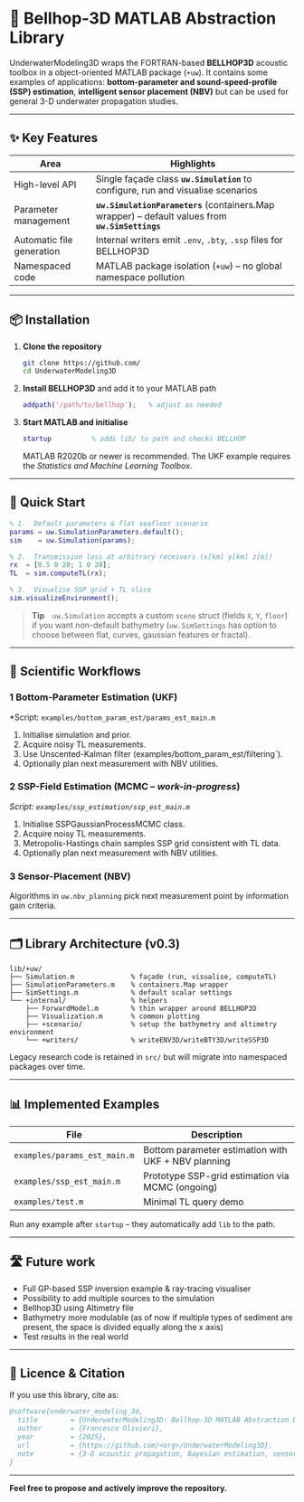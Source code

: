 # 🌊 Bellhop-3D MATLAB Abstraction Library

UnderwaterModeling3D wraps the FORTRAN-based **BELLHOP3D** acoustic toolbox in a object-oriented MATLAB package (`+uw`).  It contains some examples of applications: **bottom-parameter and sound-speed-profile (SSP) estimation**, **intelligent sensor placement (NBV)** but can be used for general 3-D underwater propagation studies.

---
## ✨ Key Features

| Area | Highlights |
|------|------------|
| High-level API | Single façade class **`uw.Simulation`** to configure, run and visualise scenarios |
| Parameter management | **`uw.SimulationParameters`** (containers.Map wrapper) – default values from **`uw.SimSettings`** |
| Automatic file generation | Internal writers emit `.env`, `.bty`, `.ssp` files for BELLHOP3D |
| Namespaced code | MATLAB package isolation (`+uw`) – no global namespace pollution |

---
## 📦 Installation

1. **Clone the repository**
   ```bash
   git clone https://github.com/
   cd UnderwaterModeling3D
   ```
2. **Install BELLHOP3D** and add it to your MATLAB path
   ```matlab
   addpath('/path/to/bellhop');   % adjust as needed
   ```
3. **Start MATLAB and initialise**
   ```matlab
   startup          % adds lib/ to path and checks BELLHOP
   ```
   MATLAB R2020b or newer is recommended.  The UKF example requires the *Statistics and Machine Learning Toolbox*.

---
## 🚀 Quick Start

```matlab
% 1.  Default parameters & flat seafloor scenario
params = uw.SimulationParameters.default();
sim    = uw.Simulation(params);

% 2.  Transmission loss at arbitrary receivers (x[km] y[km] z[m])
rx  = [0.5 0 20; 1 0 20];
TL  = sim.computeTL(rx);

% 3.  Visualise SSP grid + TL slice
sim.visualizeEnvironment();
```
> **Tip** `uw.Simulation` accepts a custom `scene` struct (fields `X`, `Y`, `floor`) if you want non-default bathymetry (`uw.SimSettings` has option to choose between flat, curves, gaussian features or fractal).

---
## 🔬 Scientific Workflows

### 1  Bottom-Parameter Estimation (UKF)
*Script: `examples/bottom_param_est/params_est_main.m`
1. Initialise simulation and prior.
2. Acquire noisy TL measurements.
3. Use Unscented-Kalman filter (examples/bottom_param_est/filtering`).
4. Optionally plan next measurement with NBV utilities.

### 2  SSP-Field Estimation (MCMC – *work-in-progress*)
*Script: `examples/ssp_estimation/ssp_est_main.m`*
1. Initialise SSPGaussianProcessMCMC class.
2. Acquire noisy TL measurements.
3. Metropolis-Hastings chain samples SSP grid consistent with TL data.
4. Optionally plan next measurement with NBV utilities. 

### 3  Sensor-Placement (NBV)
Algorithms in `uw.nbv_planning` pick next measurement point by information gain criteria. 

---
## 🗂️ Library Architecture (v0.3)
```
lib/+uw/
├── Simulation.m              % façade (run, visualise, computeTL)
├── SimulationParameters.m    % containers.Map wrapper
├── SimSettings.m             % default scalar settings
└── +internal/                % helpers
    ├── ForwardModel.m        % thin wrapper around BELLHOP3D
    ├── Visualization.m       % common plotting
    ├── +scenario/            % setup the bathymetry and altimetry environment
    └── +writers/             % writeENV3D/writeBTY3D/writeSSP3D
```
Legacy research code is retained in `src/` but will migrate into namespaced packages over time.

---
## 📊 Implemented Examples
| File | Description |
|------|-------------|
| `examples/params_est_main.m` | Bottom parameter estimation with UKF + NBV planning |
| `examples/ssp_est_main.m`    | Prototype SSP-grid estimation via MCMC (ongoing) |
| `examples/test.m`            | Minimal TL query demo |

Run any example after `startup` – they automatically add `lib` to the path.

---
## 🛣️ Future work
* Full GP-based SSP inversion example & ray-tracing visualiser
* Possibility to add multiple sources to the simulation
* Bellhop3D using Altimetry file
* Bathymetry more modulable (as of now if multiple types of sediment are present, the space is divided equally along the x axis)
* Test results in the real world


---
## 📄 Licence & Citation

If you use this library, cite as:
```bibtex
@software{underwater_modeling_3d,
  title        = {UnderwaterModeling3D: Bellhop-3D MATLAB Abstraction Library},
  author       = {Francesco Olivieri},
  year         = {2025},
  url          = {https://github.com/<org>/UnderwaterModeling3D},
  note         = {3-D acoustic propagation, Bayesian estimation, sensor planning}
}
```

---
**Feel free to propose and actively improve the repository.**
